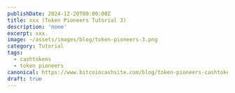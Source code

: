 ```yaml
---
publishDate: 2024-12-20T00:00:00Z
title: xxx (Token Pioneers Tutorial 3)
description: 'none'
excerpt: xxx.
image: ~/assets/images/blog/token-pioneers-3.png
category: Tutorial
tags:
  - cashtokens
  - token pioneers
canonical: https://www.bitcoincashsite.com/blog/token-pioneers-cashtokens-tutorial-3/
draft: true
---
```

